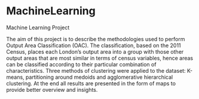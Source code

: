 # MachineLearning
Machine Learning Project

The aim of this project is to describe the methodologies used to perform Output Area Classification (OAC). The classification, based on the 2011 Census, places each London’s output area into a group with those other output areas that are most similar in terms of census variables, hence areas can be classified according to their particular combination of characteristics. Three methods of clustering were applied to the dataset: K-means, partitioning around medoids and agglomerative hierarchical clustering. At the end all results are presented in the form of maps to provide better overview and insights.
